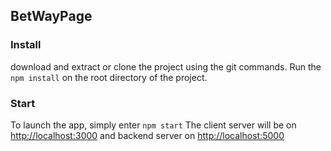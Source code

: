 ## BetWayPage

### Install

download and extract or clone the project using the git commands. 
Run the ``` npm install ``` on the root directory of the project.

### Start

To launch the app, simply enter ```npm start```
The client server will be on [http://localhost:3000](http://localhost:3000) and backend server on [http://localhost:5000](http://localhost:5000)
